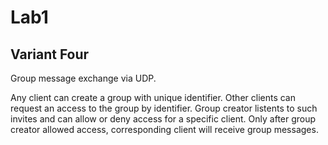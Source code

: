 # Lab1
## Variant Four
Group message exchange via UDP.

Any client can create a group with unique identifier. Other clients can request an access to the group by identifier. Group creator listents to such invites and can allow or deny access for a specific client. Only after group creator allowed access, corresponding client will receive group messages.

